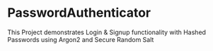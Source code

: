 # PasswordAuthenticator
 This Project demonstrates Login & Signup functionality with Hashed Passwords using Argon2 and Secure Random Salt 
